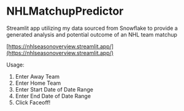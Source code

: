 # NHLMatchupPredictor
Streamlit app utilizing my data sourced from Snowflake to provide a generated analysis and potential outcome of an NHL team matchup

[https://nhlseasonoverview.streamlit.app/](https://nhlseasonoverview.streamlit.app/)

Usage: 
1. Enter Away Team
2. Enter Home Team
3. Enter Start Date of Date Range
4. Enter End Date of Date Range
5. Click Faceoff!



	
    	




